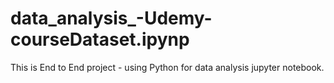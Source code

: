 # data_analysis_-Udemy-courseDataset.ipynp
This is End to End project - using Python for data analysis jupyter notebook.
